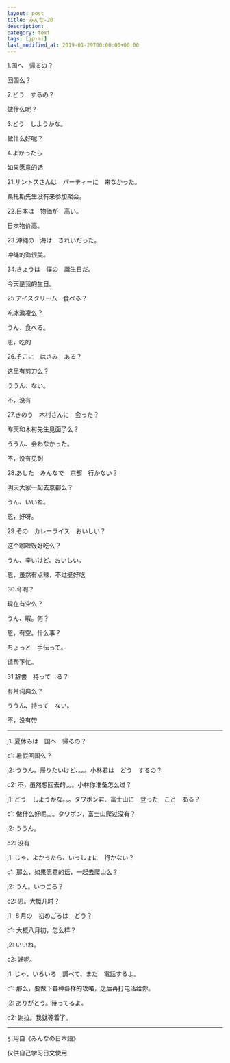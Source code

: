 ```yaml
---
layout: post
title: みんな-20
description: 
category: text
tags: [jp-mi]
last_modified_at: 2019-01-29T00:00:00+00:00
---
```


1.国へ　帰るの？

回国么？

2.どう　するの？

做什么呢？

3.どう　しようかな。

做什么好呢？

4.よかったら

如果愿意的话

21.サントスさんは　パーティーに　来なかった。

桑托斯先生没有来参加聚会。

22.日本は　物価が　高い。

日本物价高。

23.沖縄の　海は　きれいだった。

冲绳的海很美。

34.きょうは　僕の　誕生日だ。

今天是我的生日。

25.アイスクリーム　食べる？

吃冰激凌么？

うん、食べる。

恩，吃的

26.そこに　はさみ　ある？

这里有剪刀么？

ううん、ない。

不，没有

27.きのう　木村さんに　会った？

昨天和木村先生见面了么？

ううん、会わなかった。

不，没有见到

28.あした　みんなで　京都　行かない？

明天大家一起去京都么？

うん、いいね。

恩，好呀。

29.その　カレーライス　おいしい？

这个咖喱饭好吃么？

うん、辛いけど、おいしい。

恩，虽然有点辣，不过挺好吃

30.今暇？

现在有空么？

うん、暇。何？

恩，有空。什么事？

ちょっと　手伝って。

请帮下忙。

31.辞書　持って　る？

有带词典么？

ううん、持って　ない。

不，没有带


<hr>

j1: 夏休みは　国へ　帰るの？

c1: 暑假回国么？


j2: ううん。帰りたいけど、。。。小林君は　どう　するの？

c2: 不，虽然想回去的。。。小林你准备怎么过？


j1: どう　しようかな。。。タワポン君、富士山に　登った　こと　ある？

c1: 做什么好呢。。。タワポン，富士山爬过没有？


j2: ううん。

c2: 没有


j1: じゃ、よかったら、いっしょに　行かない？

c1: 那么，如果愿意的话，一起去爬山么？


j2: うん。いつごろ？

c2: 恩。大概几时？


j1: ８月の　初めごろは　どう？

c1: 大概八月初，怎么样？


j2: いいね。

c2: 好呢。


j1: じゃ、いろいろ　調べて、また　電話するよ。

c1: 那么，要做下各种各样的攻略，之后再打电话给你。


j2: ありがとう。待ってるよ。　

c2: 谢拉。我就等着了。

<hr>

引用自《みんなの日本語》

仅供自己学习日文使用
